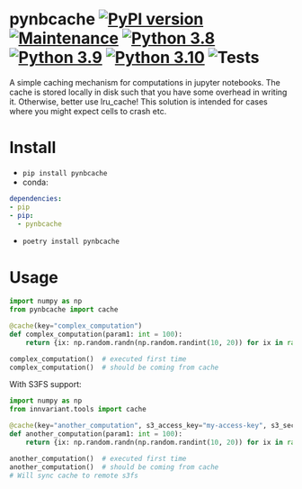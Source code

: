 # pynbcache [![PyPI version](https://badge.fury.io/py/pynbcache.svg)](https://badge.fury.io/py/pynbcache) [![Maintenance](https://img.shields.io/badge/Maintained%3F-yes-green.svg)](https://GitHub.com/Naereen/StrapDown.js/graphs/commit-activity) [![Python 3.8](https://img.shields.io/badge/python-3.8-blue.svg)](https://www.python.org/downloads/release/python-380/) [![Python 3.9](https://img.shields.io/badge/python-3.9-blue.svg)](https://www.python.org/downloads/release/python-390/) [![Python 3.10](https://img.shields.io/badge/python-3.10-blue.svg)](https://www.python.org/downloads/release/python-3100/) ![Tests](https://github.com/JulianStier/pynbcache/workflows/Tests/badge.svg)
A simple caching mechanism for computations in jupyter notebooks.
The cache is stored locally in disk such that you have some overhead in writing it.
Otherwise, better use lru_cache!
This solution is intended for cases where you might expect cells to crash etc.


# Install
- ``pip install pynbcache``
- conda:
```yaml
dependencies:
- pip
- pip:
  - pynbcache
```
- ``poetry install pynbcache``


# Usage
```python
import numpy as np
from pynbcache import cache

@cache(key="complex_computation")
def complex_computation(param1: int = 100):
    return {ix: np.random.randn(np.random.randint(10, 20)) for ix in range(param1)}

complex_computation()  # executed first time
complex_computation()  # should be coming from cache
```
With S3FS support:
```python
import numpy as np
from innvariant.tools import cache

@cache(key="another_computation", s3_access_key="my-access-key", s3_secret_key="my-secret-key", s3_base="/bucket/cache/")
def another_computation(param1: int = 100):
    return {ix: np.random.randn(np.random.randint(10, 20)) for ix in range(param1)}

another_computation()  # executed first time
another_computation()  # should be coming from cache
# Will sync cache to remote s3fs
```
